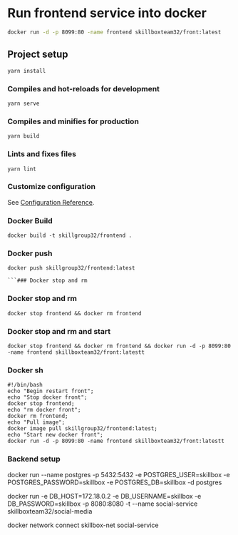# Run frontend service into docker

```bash
docker run -d -p 8099:80 -name frontend skillboxteam32/front:latest
```

## Project setup

```
yarn install
```

### Compiles and hot-reloads for development

```
yarn serve
```

### Compiles and minifies for production

```
yarn build
```

### Lints and fixes files

```
yarn lint
```

### Customize configuration

See [Configuration Reference](https://cli.vuejs.org/config/).

### Docker Build
```
docker build -t skillgroup32/frontend .
```

### Docker push
```
docker push skillgroup32/frontend:latest

```### Docker stop and rm
```
### Docker stop and rm
```
docker stop frontend && docker rm frontend
```
### Docker stop and rm and start
```
docker stop frontend && docker rm frontend && docker run -d -p 8099:80 -name frontend skillboxteam32/front:latestt
```
### Docker sh
```
#!/bin/bash
echo "Begin restart front";
echo "Stop docker front";
docker stop frontend;
echo "rm docker front";
docker rm frontend;
echo "Pull image";
docker image pull skillgroup32/frontend:latest;
echo "Start new docker front";
docker run -d -p 8099:80 -name frontend skillboxteam32/front:latestt
```

### Backend setup

docker run --name postgres -p 5432:5432 -e POSTGRES_USER=skillbox -e POSTGRES_PASSWORD=skillbox -e POSTGRES_DB=skillbox -d postgres

docker run -e DB_HOST=172.18.0.2 -e DB_USERNAME=skillbox -e DB_PASSWORD=skillbox -p 8080:8080 -t --name social-service skillboxteam32/social-media

docker network connect skillbox-net social-service
